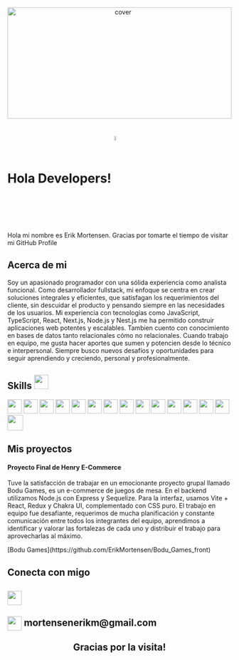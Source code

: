 <div align="center">
<img width="100%" height = "250px" src="https://i0.wp.com/cinde.es/blog/wp-content/uploads/2017/10/giphy.gif?resize=500%2C281" alt="cover" />
</div>

<h1> Hola  Developers! <img width="5%" align="center" alt="Github" src="https://www.it-labs.com/wp-content/uploads/2023/05/GitHub-Copilot-logo-1040x650-1.png" /></h1> 
<p align='center'>

</p>
<div size='20px'> Hola mi nombre es Erik Mortensen. Gracias por tomarte el tiempo de visitar mi GitHub Profile 
</div>

<h2> Acerca de mi </h2>
Soy un apasionado programador con una sólida experiencia como analista funcional. 
Como desarrollador fullstack, mi enfoque se centra en crear soluciones integrales y eficientes, que satisfagan los requerimientos del cliente, sin descuidar el producto y pensando siempre en las necesidades de los usuarios.
Mi experiencia con tecnologías como JavaScript, TypeScript, React, Next.js, Node.js y Nest.js me ha permitido construir aplicaciones web potentes y escalables. Tambien cuento con conocimiento en bases de datos tanto relacionales cómo no relacionales.
Cuando trabajo en equipo, me gusta hacer aportes que sumen y potencien desde lo técnico e interpersonal.
Siempre busco nuevos desafíos y oportunidades para seguir aprendiendo y creciendo, personal y profesionalmente. 

<br>
<h2> Skills <img src = "https://media2.giphy.com/media/QssGEmpkyEOhBCb7e1/giphy.gif?cid=ecf05e47a0n3gi1bfqntqmob8g9aid1oyj2wr3ds3mg700bl&rid=giphy.gif" width = 32px> </h2>
<p>
<img width ='32px' src ='https://raw.githubusercontent.com/rahulbanerjee26/githubAboutMeGenerator/main/icons/reactjs.svg'>
<img width ='32px' src ='https://raw.githubusercontent.com/rahulbanerjee26/githubAboutMeGenerator/main/icons/javascript.svg'>
<img width ='32px' src ='https://upload.wikimedia.org/wikipedia/commons/thumb/4/4c/Typescript_logo_2020.svg/1024px-Typescript_logo_2020.svg.png'>
<img width ='32px' src ='https://cdn.icon-icons.com/icons2/2148/PNG/512/nextjs_icon_132160.png'>
<img width ='32px' src ='https://raw.githubusercontent.com/rahulbanerjee26/githubAboutMeGenerator/main/icons/css.svg'>
<img width ='32px' src ='https://raw.githubusercontent.com/rahulbanerjee26/githubAboutMeGenerator/main/icons/express.svg'>
<img width ='32px' src ='https://cdn.icon-icons.com/icons2/2699/PNG/512/nestjs_logo_icon_168087.png'>
<img width ='32px' src ='https://raw.githubusercontent.com/rahulbanerjee26/githubAboutMeGenerator/main/icons/firebase.svg'>
<img width ='32px' src ='https://raw.githubusercontent.com/rahulbanerjee26/githubAboutMeGenerator/main/icons/git.svg'>
<img width ='32px' src ='https://raw.githubusercontent.com/rahulbanerjee26/githubAboutMeGenerator/main/icons/github.svg'>
<img width ='32px' src ='https://raw.githubusercontent.com/rahulbanerjee26/githubAboutMeGenerator/main/icons/html.svg'>
<img width ='32px' src ='https://raw.githubusercontent.com/rahulbanerjee26/githubAboutMeGenerator/main/icons/postman.svg'>
<img width ='32px' src ='https://raw.githubusercontent.com/rahulbanerjee26/githubAboutMeGenerator/main/icons/redux.svg'>
<img width ='32px' src ='https://raw.githubusercontent.com/rahulbanerjee26/githubAboutMeGenerator/main/icons/postgresql.svg'>
<img width ='35px' src ='https://w7.pngwing.com/pngs/54/524/png-transparent-figma-app-logo-tech-companies-thumbnail.png'>
</p>

<h2> Mis proyectos </h2>
<h4> Proyecto Final de Henry E-Commerce </h4>
<p>Tuve la satisfacción de trabajar en un emocionante proyecto grupal llamado Bodu Games, es un e-commerce de juegos de mesa. En el backend utilizamos Node.js con Express y Sequelize. Para la interfaz, usamos Vite + React, Redux y Chakra UI, complementado con CSS puro. El trabajo en equipo fue desafiante, requerimos de mucha planificación y constante comunicación entre todos los integrantes del equipo, aprendimos a identificar y valorar las fortalezas de cada uno y distribuir el trabajo para aprovecharlas al máximo.</p>
[Bodu Games](https://github.com/ErikMortensen/Bodu_Games_front)
<br>
<h2> Conecta con migo <h2>
<a href = 'https://www.linkedin.com/in/erik-mortensen-fullstack-developer/'> <img width = '32px' align= 'center' src="https://raw.githubusercontent.com/rahulbanerjee26/githubAboutMeGenerator/main/icons/linked-in-alt.svg"/></a> 
<br>
<br>
<img width = '32px' align= 'center' src="https://cdn4.iconfinder.com/data/icons/social-media-logos-6/512/112-gmail_email_mail-512.png"/>
mortensenerikm@gmail.com
<br>
<br>
<!-- <h2> My Projects  <img src = "https://media1.giphy.com/media/JZ40cnfnN11KycrvMF/giphy.gif?cid=ecf05e47a0n3gi1bfqntqmob8g9aid1oyj2wr3ds3mg700bl&rid=giphy.gif" width = 70px> </h2>
<br>
<img align="left" src=""/>
      <img align="center" src=""/>
      <img align="right" src=""/> -->
<footer align='center'>Gracias por la visita!</footer>

      

    
